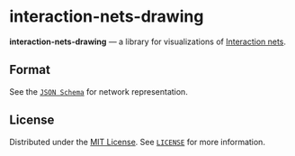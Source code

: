 # interaction-nets-drawing

**interaction-nets-drawing** — a library for visualizations of [Interaction nets](https://en.m.wikipedia.org/wiki/Interaction_nets).

## Format

See the [`JSON Schema`](./schema-net.json) for network representation.

## License

Distributed under the [MIT License](https://choosealicense.com/licenses/mit/). See [`LICENSE`](LICENSE) for more information.
